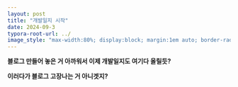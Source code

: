 ```yaml
---
layout: post
title: "개발일지 시작"
date: 2024-09-3
typora-root-url: ../
image_style: "max-width:80%; display:block; margin:1em auto; border-radius:10px; box-shadow:2px 2px 8px rgba(0,0,0,0.8);"
---
```


**블로그 만들어 놓은 거 아까워서 이제 개발일지도 여기다 올릴듯?**

**이러다가 블로그 고장나는 거 아니겟지?**

